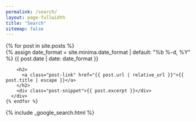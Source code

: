 ```yaml
---
permalink: /search/
layout: page-fullwidth
title: "Search"
sitemap: false
---
```


  <div id="search-searchbar"></div>

  <div class="post-list" id="search-hits">
    {% for post in site.posts %}
      <div class="post-item">
        {% assign date_format = site.minima.date_format | default: "%b %-d, %Y" %}
        <span class="post-meta">{{ post.date | date: date_format }}</span>

        <h2>
          <a class="post-link" href="{{ post.url | relative_url }}">{{ post.title | escape }}</a>
        </h2>
        <div class="post-snippet">{{ post.excerpt }}</div>
      </div>
    {% endfor %}
  </div>

{% include _google_search.html %}
